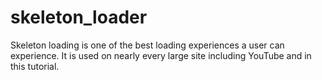 # skeleton_loader
Skeleton loading is one of the best loading experiences a user can experience. It is used on nearly every large site including YouTube and in this tutorial.
